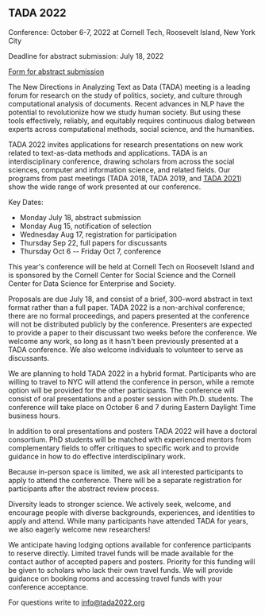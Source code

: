 ## TADA 2022

Conference: October 6-7, 2022 at Cornell Tech, Roosevelt Island, New York City

Deadline for abstract submission: July 18, 2022

[Form for abstract submission](https://forms.gle/XSarfYQGAXArACEn9)

The New Directions in Analyzing Text as Data (TADA) meeting is a leading forum for research on the study of politics, society, and culture through computational analysis of documents. Recent advances in NLP have the potential to revolutionize how we study human society. But using these tools effectively, reliably, and equitably requires continuous dialog between experts across computational methods, social science, and the humanities. 

TADA 2022 invites applications for research presentations on new work related to text-as-data methods and applications. TADA is an interdisciplinary conference, drawing scholars from across the social sciences, computer and information science, and related fields. Our programs from past meetings (TADA 2018, TADA 2019, and [TADA 2021](https://tada2021.org)) show the wide range of work presented at our conference.

Key Dates:
* Monday July 18, abstract submission
* Monday Aug 15, notification of selection
* Wednesday Aug 17, registration for participation
* Thursday Sep 22, full papers for discussants
* Thursday Oct 6 -- Friday Oct 7, conference

This year's conference will be held at Cornell Tech on Roosevelt Island and is sponsored by the Cornell Center for Social Science and the Cornell Center for Data Science for Enterprise and Society.

Proposals are due July 18, and consist of a brief, 300-word abstract in text format rather than a full paper. TADA 2022 is a non-archival conference; there are no formal proceedings, and papers presented at the conference will not be distributed publicly by the conference. Presenters are expected to provide a paper to their discussant two weeks before the conference. We welcome any work, so long as it hasn't been previously presented at a TADA conference. We also welcome individuals to volunteer to serve as discussants.

We are planning to hold TADA 2022 in a hybrid format. Participants who are willing to travel to NYC will attend the conference in person, while a remote option will be provided for the other participants. The conference will consist of oral presentations and a poster session with Ph.D. students. The conference will take place on October 6 and 7 during Eastern Daylight Time business hours.

In addition to oral presentations and posters TADA 2022 will have a doctoral consortium. PhD students will be matched with experienced mentors from complementary fields to offer critiques to specific work and to provide guidance in how to do effective interdisciplinary work.

Because in-person space is limited, we ask all interested participants to apply to attend the conference. There will be a separate registration for participants after the abstract review process. 

Diversity leads to stronger science. We actively seek, welcome, and encourage people with diverse backgrounds, experiences, and identities to apply and attend. While many participants have attended TADA for years, we also eagerly welcome new researchers!

We anticipate having lodging options available for conference participants to reserve directly. Limited travel funds will be made available for the contact author of accepted papers and posters. Priority for this funding will be given to scholars who lack their own travel funds. We will provide guidance on booking rooms and accessing travel funds with your conference acceptance.

For questions write to info@tada2022.org

